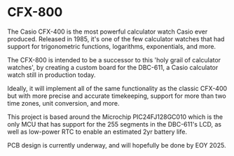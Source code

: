 # CFX-800
The Casio CFX-400 is the most powerful calculator watch Casio ever produced. Released in 1985, it's one of the few calculator watches that had support for trigonometric functions, logarithms, exponentials, and more.

The CFX-800 is intended to be a successor to this 'holy grail of calculator watches', by creating a custom board for the DBC-611, a Casio calculator watch still in production today.

Ideally, it will implement all of the same functionality as the classic CFX-400 but with more precise and accurate timekeeping, support for more than two time zones, unit conversion, and more.

This project is based around the Microchip PIC24FJ128GC010 which is the only MCU that has support for the 255 segments in the DBC-611's LCD, as well as low-power RTC to enable an estimated 2yr battery life.

PCB design is currently underway, and will hopefully be done by EOY 2025.


